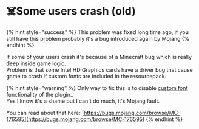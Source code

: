 # ☠️Some users crash \(old\)

{% hint style="success" %}
This problem was fixed long time ago, if you still have this problem probably it's a bug introduced again by Mojang
{% endhint %}

If some of your users crash it's because of a Minecraft bug which is really deep inside game logic.  
Problem is that some Intel HD Graphics cards have a driver bug that cause game to crash if custom fonts are included in the resourcepack.

{% hint style="warning" %}
Only way to fix this is to disable [custom font](../../plugin-usage/adding-content/advanced/fonts/method-1/) functionality of the plugin..  
Yes I know it's a shame but I can't do much, it's Mojang fault.  
  
You can read about that here: [https://bugs.mojang.com/browse/MC-176595](https://bugs.mojang.com/browse/MC-176595)
{% endhint %}

